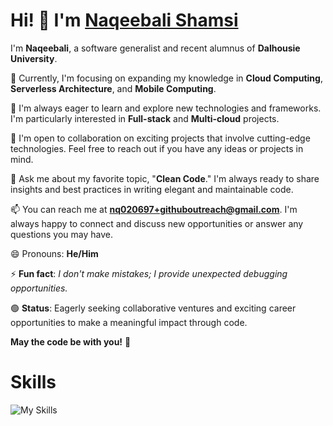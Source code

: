 # Hi! 👋 I'm [Naqeebali Shamsi](https://naqeebali.me/)

I'm **Naqeebali**, a software generalist and recent alumnus of **Dalhousie University**.

🔭 Currently, I'm focusing on expanding my knowledge in **Cloud Computing**, **Serverless Architecture**, and **Mobile Computing**.

🌱 I'm always eager to learn and explore new technologies and frameworks. I'm particularly interested in **Full-stack** and **Multi-cloud** projects.

🤝 I'm open to collaboration on exciting projects that involve cutting-edge technologies. Feel free to reach out if you have any ideas or projects in mind.

💬 Ask me about my favorite topic, "**Clean Code**." I'm always ready to share insights and best practices in writing elegant and maintainable code.

📫 You can reach me at **nq020697+githuboutreach@gmail.com**. I'm always happy to connect and discuss new opportunities or answer any questions you may have.

😄 Pronouns: **He/Him**

⚡ **Fun fact**: *I don't make mistakes; I provide unexpected debugging opportunities.*

🟢 **Status**: Eagerly seeking collaborative ventures and exciting career opportunities to make a meaningful impact through code.

**May the code be with you!** 🚀

# Skills

![My Skills](https://skillicons.dev/icons?i=js,py,react,nodejs,aws,gcp,kubernetes,docker,mongodb,firebase,figma,html,css,git,github)
